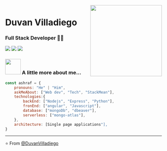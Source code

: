 <img align='right' src="https://media.giphy.com/media/M9gbBd9nbDrOTu1Mqx/giphy.gif" width="230">

# Duvan Villadiego
### Full Stack Developer 👨‍💻

[![](https://img.shields.io/badge/LinkedIn-Duvan_Villadiego-blue)](https://www.linkedin.com/in/duvan-villadiego/)
[![](https://img.shields.io/badge/Gmail-Duvan.villadiego.oficial%40gmail.com-red)](mailto:duvan.villadiego.oficial@gmail.com)
[![](https://img.shields.io/badge/Instagram-Duvan_Villadiego-c13584)](https://www.instagram.com/duvanvilladiego/)


### <img src="https://media.giphy.com/media/VgCDAzcKvsR6OM0uWg/giphy.gif" width="50"> A little more about me...  

```javascript
const ashraf = {
    pronouns: "He" | "Him",
    askMeAbout: ["Web dev", "Tech", "StackMean"],
    technologies:{
        backEnd: ["Nodejs", "Express", "Python"],
        fronEnd: ["angular", "Javascript"],
        database: ["mongoDb", "dbeaver"],
        serverless: ["mongo-atlas"],
    },
    architecture: [Single page applications"],
}
```

---
⭐️ From [@DuvanVilladiego](https://github.com/DuvanVilladiego)
